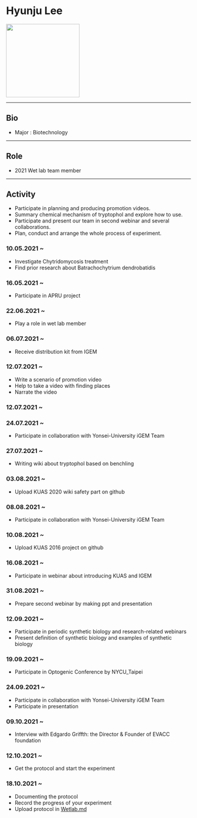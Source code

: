 
# Hyunju Lee
<img src="https://user-images.githubusercontent.com/79410957/138148514-38c9d41e-801c-48fc-9fe0-d37d143277d2.jpg" height="200px" width="200px">

---

## Bio
* Major : Biotechnology

---

## Role
* 2021 Wet lab team member

---

## Activity
* Participate in planning and producing promotion videos.
* Summary chemical mechanism of tryptophol and explore how to use.
* Participate and present our team in second webinar and several collaborations.
* Plan, conduct and arrange the whole process of experiment.


### 10.05.2021 ~ 
* Investigate Chytridomycosis treatment
* Find prior research about Batrachochytrium dendrobatidis

### 16.05.2021 ~
* Participate in APRU project

### 22.06.2021 ~
* Play a role in wet lab member

### 06.07.2021 ~
* Receive distribution kit from IGEM

### 12.07.2021 ~
* Write a scenario of promotion video
* Help to take a video with finding places
* Narrate the video

### 12.07.2021 ~

### 24.07.2021 ~
* Participate in collaboration with Yonsei-University iGEM Team

### 27.07.2021 ~
* Writing wiki about tryptophol based on benchling

### 03.08.2021 ~
* Upload KUAS 2020 wiki safety part on github

### 08.08.2021 ~
* Participate in collaboration with Yonsei-University iGEM Team

### 10.08.2021 ~
* Upload KUAS 2016 project on github

### 16.08.2021 ~
* Participate in webinar about introducing KUAS and IGEM

### 31.08.2021 ~
* Prepare second webinar by making ppt and presentation

### 12.09.2021 ~
* Participate in periodic synthetic biology and research-related webinars
* Present definition of synthetic biology and examples of synthetic biology

### 19.09.2021 ~
* Participate in Optogenic Conference by NYCU_Taipei

### 24.09.2021 ~
* Participate in collaboration with Yonsei-University iGEM Team
* Participate in presentation

### 09.10.2021 ~
* Interview with Edgardo Griffth: the Director & Founder of EVACC foundation

### 12.10.2021 ~
* Get the protocol and start the experiment

### 18.10.2021 ~
* Documenting the protocol
* Record the progress of your experiment
* Upload protocol in [Wetlab.md](https://github.com/KUAS-Korea/KUAS-2021-igem/blob/main/Lab/WetLab.md)
